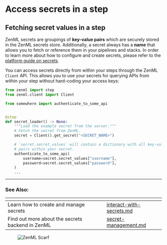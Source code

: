 # Access secrets in a step

## Fetching secret values in a step

ZenML secrets are groupings of **key-value pairs** which are securely stored in the ZenML secrets store. Additionally, a
secret always has a **name** that allows you to fetch or reference them in your pipelines and stacks. In order to learn
more about how to configure and create secrets, please refer to
the [platform guide on secrets](../../../getting-started/deploying-zenml/secret-management.md).

You can access secrets directly from within your steps through the ZenML `Client` API. This allows you to use your
secrets for querying APIs from within your step without hard-coding your access keys:

```python
from zenml import step
from zenml.client import Client

from somewhere import authenticate_to_some_api


@step
def secret_loader() -> None:
    """Load the example secret from the server."""
    # Fetch the secret from ZenML.
    secret = Client().get_secret("<SECRET_NAME>")

    # `secret.secret_values` will contain a dictionary with all key-value
    # pairs within your secret.
    authenticate_to_some_api(
        username=secret.secret_values["username"],
        password=secret.secret_values["password"],
    )
    ...
```


***

### See Also:


<table data-view="cards">
    <thead>
    <tr>
        <th></th>
        <th></th>
        <th></th>
        <th data-hidden data-card-target data-type="content-ref"></th>
    </tr>
    </thead>
    <tbody>
    <tr>
        <td>Learn how to create and manage secrets</td>
        <td></td>
        <td></td>
        <td><a href="../../interact-with-secrets.md">interact-with-secrets.md</a></td>
    </tr>
    <tr>
        <td>Find out more about the secrets backend in ZenML</td>
        <td></td>
        <td></td>
        <td><a href="../../../getting-started/deploying-zenml/secret-management.md">secret-management.md</a></td>
    </tr>
    </tbody>
</table>

<!-- For scarf -->
<figure><img alt="ZenML Scarf" referrerpolicy="no-referrer-when-downgrade" src="https://static.scarf.sh/a.png?x-pxid=f0b4f458-0a54-4fcd-aa95-d5ee424815bc" /></figure>



